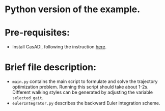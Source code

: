 Python version of the example.
==============================

# Pre-requisites:
- Install CasADi, following the instruction [here](https://web.casadi.org/get/).

# Brief file description:
- `main.py` contains the main script to formulate and solve the trajectory optimization problem. Running this script should take about 1-2s. Different walking styles can be generated by adjusting the variable `selected_gait`.
- `eulerIntegrator.py` describes the backward Euler integration scheme.
